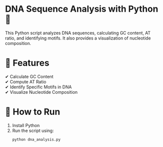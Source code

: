 # DNA Sequence Analysis with Python 🧬  

This Python script analyzes DNA sequences, calculating GC content, AT ratio, and identifying motifs. It also provides a visualization of nucleotide composition.  

# 🚀 Features  
✔ Calculate GC Content  
✔ Compute AT Ratio  
✔ Identify Specific Motifs in DNA  
✔ Visualize Nucleotide Composition  

# 🔧 How to Run  
1. Install Python  
2. Run the script using:  
   ```sh
   python dna_analysis.py
